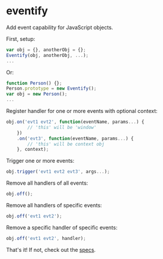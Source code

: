 eventify
====

Add event capability for JavaScript objects.

First, setup: 
```javascript
var obj = {}, anotherObj = {};
Eventify(obj, anotherObj, ...);
...
```
Or:
```javascript
function Person() {};
Person.prototype = new Eventify();
var obj = new Person();
...
```

Register handler for one or more events with optional context:
```javascript
obj.on('evt1 evt2', function(eventName, params...) {
		// 'this' will be 'window'
	})
   	.on('evt3', function(eventName, params...) { 
   		// 'this' will be context obj
   	}, context);
```

Trigger one or more events:
```javascript
obj.trigger('evt1 evt2 evt3', args...);
```

Remove all handlers of all events:
```javascript
obj.off(); 
```

Remove all handlers of specific events:
```javascript
obj.off('evt1 evt2'); 
```

Remove a specific handler of specific events:
```javascript
obj.off('evt1 evt2', handler); 
```

That's it!  If not, check out the [specs](https://github.com/buunguyen/eventify/blob/master/test/eventify.specs.js).